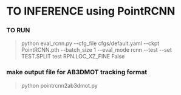 # TO INFERENCE using PointRCNN

### TO RUN
> python eval_rcnn.py --cfg_file cfgs/default.yaml --ckpt PointRCNN.pth --batch_size 1 --eval_mode rcnn --test --set TEST.SPLIT test RPN.LOC_XZ_FINE False


### make output file for AB3DMOT tracking format
> python pointrcnn2ab3dmot.py
